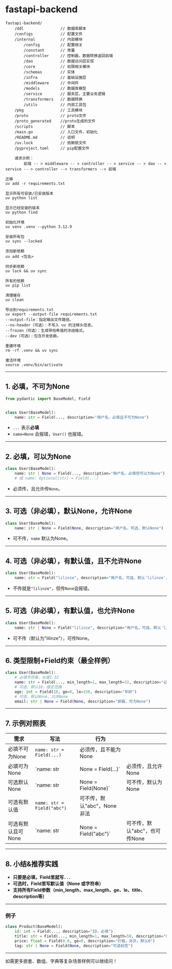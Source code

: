 # fastapi-backend

```text
fastapi-backend/
    /ddl                // 数据库脚本
    /configs            // 配置文件
    /internal           // 内部模块
        /config         // 配置相关
        /constant       // 常量
        /controller     // 控制器，数据转换返回前端
        /dao            // 数据访问层实现
        /core           // 权限相关模块
        /schemas        // 实体
        /infra          // 基础设施层
        /middleware     // 中间件
        /models         // 数据库模型
        /service        // 服务层，主要业务逻辑
        /transformers   // 数据转换
        /utils          // 内部工具包
    /pkg                // 工具模块
    /proto              // proto文件
    /proto_generated    //proto生成的文件
    /scripts            // 脚本
    /main.go            // 入口文件，初始化
    /README.md          // 说明
    /uv.lock            // 依赖锁文件
    /pyproject.toml     // pip配置文件
    
    请求示例：
        前端 -- > middleware -- > controller -- > service -- > dao -- > service -- > controller --> transformers --> 前端
```

```shell
迁移
uv add -r requirements.txt

显示所有可安装/已安装版本 
uv python list
 
显示已经安装的版本
uv python find
 
初始化环境
uv venv .venv --python 3.12.9

安装所有包
uv sync --locked

添加新依赖
uv add <包名>

同步新依赖
uv lock && uv sync

所有的依赖
uv pip list

清理缓存
uv clean

导出到requirements.txt
uv export --output-file requirements.txt
--output-file：指定输出文件路径。
--no-header（可选）：不写入 uv 的注释头信息。
--frozen（可选）：生成带哈希值的冻结格式。
--dev（可选）：包含开发依赖。

重建环境
rm -rf .venv && uv sync

激活环境
source .venv/bin/activate
```

---

## 1. **必填，不可为None**

```python
from pydantic import BaseModel, Field


class User(BaseModel):
    name: str = Field(..., description="用户名，必填且不可为None")
```

* `...` 表示**必填**
* `name=None` 会报错，`User()` 也报错。

---

## 2. **必填，可以为None**

```python
class User(BaseModel):
    name: str | None = Field(..., description="用户名，必填但可以为None")
    # 或 name: Optional[str] = Field(...)
```

* 必须传，且允许传`None`。

---

## 3. **可选（非必填），默认None，允许None**

```python
class User(BaseModel):
    name: str | None = Field(None, description="用户名，可选，默认None")
```

* 可不传，`name` 默认为None。

---

## 4. **可选（非必填），有默认值，且不允许None**

```python
class User(BaseModel):
    name: str = Field("lilinze", description="用户名，可选，默认'lilinze'，不可为None")
```

* 不传就是`"lilinze"`，但传`None`会报错。

---

## 5. **可选（非必填），有默认值，也允许None**

```python
class User(BaseModel):
    name: str | None = Field("lilinze", description="用户名，可选，默认'lilinze'，也可为None")
```

* 可不传（默认为"lilinze"），可传None。

---

## 6. **类型限制+Field约束（最全样例）**

```python
class User(BaseModel):
    # 必填字符串，长度1-32
    name: str = Field(..., min_length=1, max_length=32, description="必填用户名")
    # 可选，默认18，限定范围
    age: int = Field(18, ge=0, le=150, description="年龄")
    # 可选，默认None，允许None
    email: str | None = Field(None, description="邮箱，可为None")
```

---

## 7. **示例对照表**

| 需求          | 写法                         | 行为                    |                     |
|-------------|----------------------------|-----------------------|---------------------|
| 必填不可为None   | `name: str = Field(...)`   | 必须传，且不能为None          |                     |
| 必填可为None    | \`name: str                | None = Field(...)\`   | 必须传，且允许None         |
| 可选默认None    | \`name: str                | None = Field(None)\`  | 可不传，默认为None         |
| 可选有默认值      | `name: str = Field("abc")` | 可不传，默认"abc"，None非法    |                     |
| 可选有默认且可None | \`name: str                | None = Field("abc")\` | 可不传，默认"abc"，也可传None |

---

## 8. **小结&推荐实践**

* **只要是必填，Field里就写`...`**
* **可选时，Field里写默认值（None 或字符串）**
* **支持所有Field参数（min\_length、max\_length、ge、le、title、description等）**

---

### 例子

```python
class Product(BaseModel):
    id: int = Field(..., description="ID，必填")
    title: str = Field(..., min_length=1, max_length=50, description="标题")
    price: float = Field(0.0, ge=0, description="价格，非负，默认0")
    tag: str | None = Field(None, description="可选标签")
```

---

如需更多嵌套、数组、字典等复杂场景样例可以继续问！
